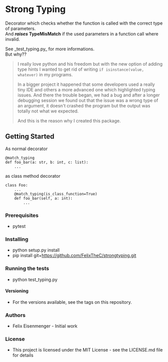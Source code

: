 # Strong Typing
<p>Decorator which checks whether the function is called with the correct type of parameters.<br> 
And <b><em>raises</em> TypeMisMatch</b> if the used parameters in a function call where invalid.</p>
 
<p>See _test_typing.py_ for more informations.<br>
But why??</p>

> I really love python and his freedom but with the new option of adding type hints I wanted to get rid of writing `if isinstance(value, whatever)` in my programs. 
> 
> In a bigger project it happened that some developers used a really tiny IDE 
  and others a more advanced one which highlighted typing issues. And there the trouble began, we had a bug and after a longer
  debugging session we found out that the issue was a wrong type of an argument, 
  it doesn't crashed the program but the output was totally not what we expected. 
> 
> And this is the reason why I created this package.


## Getting Started
As normal decorator
```
@match_typing
def foo_bar(a: str, b: int, c: list):
    ...
```
as class method decorator
```
class Foo:
    ...
    @match_typing(is_class_function=True)
    def foo_bar(self, a: int):
        ...
```


### Prerequisites
- pytest

### Installing
- python setup.py install
- pip install git+https://github.com/FelixTheC/strongtyping.git

### Running the tests
- python test_typing.py

#### Versioning
- For the versions available, see the tags on this repository.

### Authors
- Felix Eisenmenger - Initial work

### License
- This project is licensed under the MIT License - see the LICENSE.md file for details
